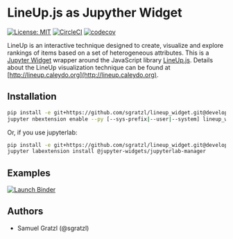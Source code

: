 LineUp.js as Jupyther Widget
============================

[![License: MIT][mit-image]][mit-url] [![CircleCI][ci-image]][ci-url] [![codecov][codecov-image]][codecov-url] 

LineUp is an interactive technique designed to create, visualize and explore rankings of items based on a set of heterogeneous attributes. 
This is a [Jupyter Widget](https://jupyter.org/widgets.html) wrapper around the JavaScript library [LineUp.js](https://github.com/sgratzl/lineupjs). Details about the LineUp visualization technique can be found at [http://lineup.caleydo.org](http://lineup.caleydo.org). 

Installation
------------

```bash
pip install -e git+https://github.com/sgratzl/lineup_widget.git@develop#egg=lineup_widget
jupyter nbextension enable --py [--sys-prefix|--user|--system] lineup_widget
```

Or, if you use jupyterlab:

```bash
pip install -e git+https://github.com/sgratzl/lineup_widget.git@develop#egg=lineup_widget
jupyter labextension install @jupyter-widgets/jupyterlab-manager
```

Examples
--------

[![Launch Binder][binder-image]][binder-url]

Authors
-------

 * Samuel Gratzl (@sgratzl)


[mit-image]: https://img.shields.io/badge/License-MIT-yellow.svg
[mit-url]: https://opensource.org/licenses/MIT
[binder-image]: https://camo.githubusercontent.com/70c5b4d050d4019f4f20b170d75679a9316ac5e5/687474703a2f2f6d7962696e6465722e6f72672f62616467652e737667
[binder-url]: http://mybinder.org/repo/sgratzl/lineup_widget/examples
[codecov-image]: https://codecov.io/gh/sgratzl/lineup_widget/branch/master/graph/badge.svg
[codecov-url]: https://codecov.io/gh/sgratzl/lineup_widget
[ci-image]: https://circleci.com/gh/sgratzl/lineup_widget.svg?style=shield
[ci-url]: https://circleci.com/gh/sgratzl/lineup_widget
